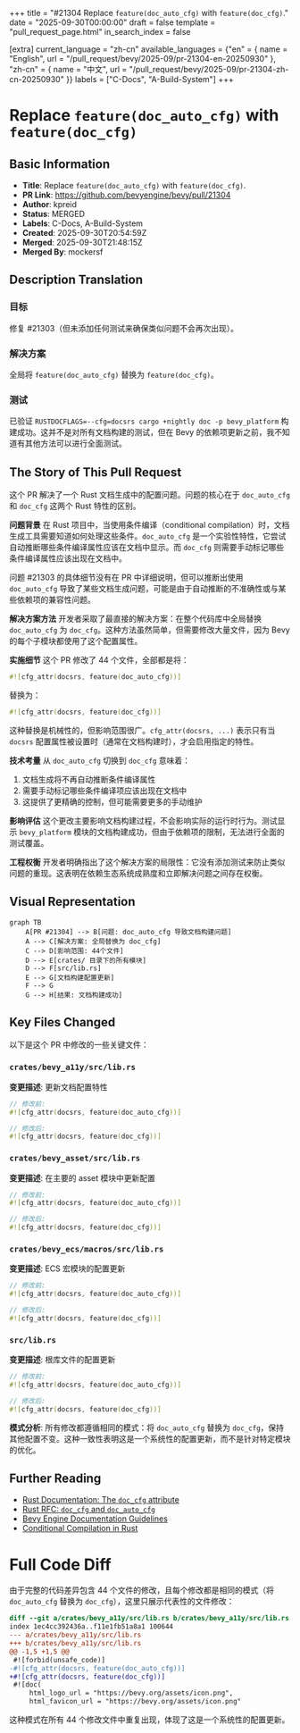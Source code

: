 +++
title = "#21304 Replace `feature(doc_auto_cfg)` with `feature(doc_cfg)`."
date = "2025-09-30T00:00:00"
draft = false
template = "pull_request_page.html"
in_search_index = false

[extra]
current_language = "zh-cn"
available_languages = {"en" = { name = "English", url = "/pull_request/bevy/2025-09/pr-21304-en-20250930" }, "zh-cn" = { name = "中文", url = "/pull_request/bevy/2025-09/pr-21304-zh-cn-20250930" }}
labels = ["C-Docs", "A-Build-System"]
+++

# Replace `feature(doc_auto_cfg)` with `feature(doc_cfg)`

## Basic Information
- **Title**: Replace `feature(doc_auto_cfg)` with `feature(doc_cfg)`.
- **PR Link**: https://github.com/bevyengine/bevy/pull/21304
- **Author**: kpreid
- **Status**: MERGED
- **Labels**: C-Docs, A-Build-System
- **Created**: 2025-09-30T20:54:59Z
- **Merged**: 2025-09-30T21:48:15Z
- **Merged By**: mockersf

## Description Translation
### 目标
修复 #21303（但未添加任何测试来确保类似问题不会再次出现）。

### 解决方案
全局将 `feature(doc_auto_cfg)` 替换为 `feature(doc_cfg)`。

### 测试
已验证 `RUSTDOCFLAGS=--cfg=docsrs cargo +nightly doc -p bevy_platform` 构建成功。这并不是对所有文档构建的测试，但在 Bevy 的依赖项更新之前，我不知道有其他方法可以进行全面测试。

## The Story of This Pull Request

这个 PR 解决了一个 Rust 文档生成中的配置问题。问题的核心在于 `doc_auto_cfg` 和 `doc_cfg` 这两个 Rust 特性的区别。

**问题背景**
在 Rust 项目中，当使用条件编译（conditional compilation）时，文档生成工具需要知道如何处理这些条件。`doc_auto_cfg` 是一个实验性特性，它尝试自动推断哪些条件编译属性应该在文档中显示。而 `doc_cfg` 则需要手动标记哪些条件编译属性应该出现在文档中。

问题 #21303 的具体细节没有在 PR 中详细说明，但可以推断出使用 `doc_auto_cfg` 导致了某些文档生成问题，可能是由于自动推断的不准确性或与某些依赖项的兼容性问题。

**解决方案方法**
开发者采取了最直接的解决方案：在整个代码库中全局替换 `doc_auto_cfg` 为 `doc_cfg`。这种方法虽然简单，但需要修改大量文件，因为 Bevy 的每个子模块都使用了这个配置属性。

**实施细节**
这个 PR 修改了 44 个文件，全部都是将：
```rust
#![cfg_attr(docsrs, feature(doc_auto_cfg))]
```
替换为：
```rust
#![cfg_attr(docsrs, feature(doc_cfg))]
```

这种替换是机械性的，但影响范围很广。`cfg_attr(docsrs, ...)` 表示只有当 `docsrs` 配置属性被设置时（通常在文档构建时），才会启用指定的特性。

**技术考量**
从 `doc_auto_cfg` 切换到 `doc_cfg` 意味着：
1. 文档生成将不再自动推断条件编译属性
2. 需要手动标记哪些条件编译项应该出现在文档中
3. 这提供了更精确的控制，但可能需要更多的手动维护

**影响评估**
这个更改主要影响文档构建过程，不会影响实际的运行时行为。测试显示 `bevy_platform` 模块的文档构建成功，但由于依赖项的限制，无法进行全面的测试覆盖。

**工程权衡**
开发者明确指出了这个解决方案的局限性：它没有添加测试来防止类似问题的重现。这表明在依赖生态系统成熟度和立即解决问题之间存在权衡。

## Visual Representation

```mermaid
graph TB
    A[PR #21304] --> B[问题: doc_auto_cfg 导致文档构建问题]
    A --> C[解决方案: 全局替换为 doc_cfg]
    C --> D[影响范围: 44个文件]
    D --> E[crates/ 目录下的所有模块]
    D --> F[src/lib.rs]
    E --> G[文档构建配置更新]
    F --> G
    G --> H[结果: 文档构建成功]
```

## Key Files Changed

以下是这个 PR 中修改的一些关键文件：

### `crates/bevy_a11y/src/lib.rs`
**变更描述**: 更新文档配置特性
```rust
// 修改前:
#![cfg_attr(docsrs, feature(doc_auto_cfg))]

// 修改后:
#![cfg_attr(docsrs, feature(doc_cfg))]
```

### `crates/bevy_asset/src/lib.rs`
**变更描述**: 在主要的 asset 模块中更新配置
```rust
// 修改前:
#![cfg_attr(docsrs, feature(doc_auto_cfg))]

// 修改后:
#![cfg_attr(docsrs, feature(doc_cfg))]
```

### `crates/bevy_ecs/macros/src/lib.rs`
**变更描述**: ECS 宏模块的配置更新
```rust
// 修改前:
#![cfg_attr(docsrs, feature(doc_auto_cfg))]

// 修改后:
#![cfg_attr(docsrs, feature(doc_cfg))]
```

### `src/lib.rs`
**变更描述**: 根库文件的配置更新
```rust
// 修改前:
#![cfg_attr(docsrs, feature(doc_auto_cfg))]

// 修改后:
#![cfg_attr(docsrs, feature(doc_cfg))]
```

**模式分析**:
所有修改都遵循相同的模式：将 `doc_auto_cfg` 替换为 `doc_cfg`，保持其他配置不变。这种一致性表明这是一个系统性的配置更新，而不是针对特定模块的优化。

## Further Reading

- [Rust Documentation: The `doc_cfg` attribute](https://doc.rust-lang.org/unstable-book/language-features/doc-cfg.html)
- [Rust RFC: `doc_cfg` and `doc_auto_cfg`](https://github.com/rust-lang/rfcs/blob/master/text/2394-doc_cfg.md)
- [Bevy Engine Documentation Guidelines](https://bevyengine.org/learn/contributing/documentation/)
- [Conditional Compilation in Rust](https://doc.rust-lang.org/reference/conditional-compilation.html)

# Full Code Diff

由于完整的代码差异包含 44 个文件的修改，且每个修改都是相同的模式（将 `doc_auto_cfg` 替换为 `doc_cfg`），这里只展示代表性的文件修改：

```diff
diff --git a/crates/bevy_a11y/src/lib.rs b/crates/bevy_a11y/src/lib.rs
index 1ec4cc392436a..f11e1fb51a8a1 100644
--- a/crates/bevy_a11y/src/lib.rs
+++ b/crates/bevy_a11y/src/lib.rs
@@ -1,5 +1,5 @@
 #![forbid(unsafe_code)]
-#![cfg_attr(docsrs, feature(doc_auto_cfg))]
+#![cfg_attr(docsrs, feature(doc_cfg))]
 #![doc(
     html_logo_url = "https://bevy.org/assets/icon.png",
     html_favicon_url = "https://bevy.org/assets/icon.png"
```

这种模式在所有 44 个修改文件中重复出现，体现了这是一个系统性的配置更新。
